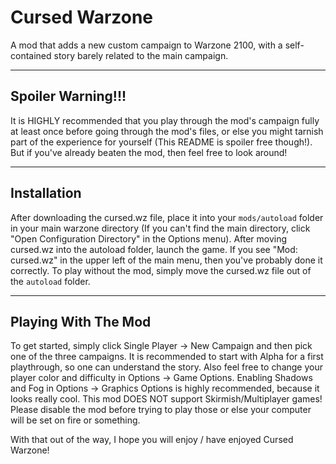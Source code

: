 # Cursed Warzone
A mod that adds a new custom campaign to Warzone 2100, with a self-contained story barely related to the main campaign.

------------------
Spoiler Warning!!!
------------------
It is HIGHLY recommended that you play through the mod's campaign fully at least once before going through the mod's files, or else you might tarnish part of the experience for yourself (This README is spoiler free though!). But if you've already beaten the mod, then feel free to look around!

------------
Installation
------------
After downloading the cursed.wz file, place it into your `mods/autoload` folder in your main warzone directory (If you can't find the main directory, click "Open Configuration Directory" in the Options menu). After moving cursed.wz into the autoload folder, launch the game. If you see "Mod: cursed.wz" in the upper left of the main menu, then you've probably done it correctly. To play without the mod, simply move the cursed.wz file out of the `autoload` folder.

--------------------
Playing With The Mod
--------------------
To get started, simply click Single Player -> New Campaign and then pick one of the three campaigns. It is recommended to start with Alpha for a first playthrough, so one can understand the story. Also feel free to change your player color and difficulty in Options -> Game Options. Enabling Shadows and Fog in Options -> Graphics Options is highly recommended, because it looks really cool.
This mod DOES NOT support Skirmish/Multiplayer games! Please disable the mod before trying to play those or else your computer will be set on fire or something.

With that out of the way, I hope you will enjoy / have enjoyed Cursed Warzone!